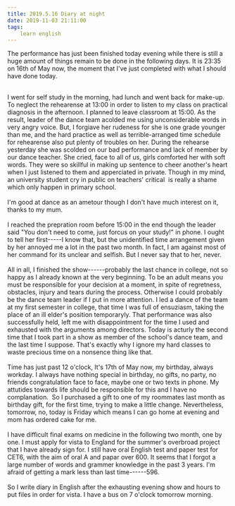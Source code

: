 ```yaml
---
title: 2019.5.16 Diary at night
date: 2019-11-03 21:11:00
tags:
    learn english
---
```

The performance has just been finished today evening while there is still a huge amount of things remain to be done in the following days. It is 23:35 on 16th of May now, the moment that I&apos;ve just completed with what I should have done today.<div><br></div><div>I went for self study in the morning, had lunch and went back for make-up. To neglect the rehearense at 13:00 in order to listen to my class on practical diagnosis in the afternoon. I planned to leave classroom at 15:00. As the result, leader of the dance team acolded me using unconsiderable words in very angry voice. But, I forgiave her rudeness for she is one grade younger than me, and the hard practice as well as terrible-arranged time schedule for rehearense also put plenty of troubles on her. During the rehearse yesterday she was scolded on our bad performance and lack of member by our dance teacher. She cried, face to all of us, girls comforted her with soft words. They were so skillful in making up sentence to cheer another&apos;s heart when I just listened to them and apperciated in private. Though in my mind, an university student cry in public on teachers&apos; critical &#xA0;is really a shame which only happen in primary school.</div><div><br></div><div>I&apos;m good at dance as an ametour though I don&apos;t have much interest on it, thanks to my mum.</div><div><br></div><div>I reached the prepration room before 15:00 in the end though the leader said &quot;You don&apos;t need to come, just forcus on your study!&quot; in phone. I ought to tell her first-----I know that, but the unidentified time arrangement given by her annoyed me a lot in the past two month. In fact, I am against most of her command for its unclear and selfish. But I never say that to her, never.</div><div><br></div><div>All in all, I finished the show------probably the last chance in college, not so happy as I already known at the very beginning. To be an adult means you must be responsible for your decision at a moment, in spite of regretness, obstacles, injury and tears during the process. Otherwise I could probably be the dance team leader if I put in more attention. I led a dance of the team at my first semester in college, that time I was full of ensuziasm, taking the place of an ill elder&apos;s position temporaryly. That performance was also successfully held, left me with disappointment for the time I used and exhausted with the arguments among directors. Today is acturly the second time that I took part in a show as member of the school&apos;s dance team, and the last time I suppose. That&apos;s exactly why I ignore my hard classes to waste precious time on a nonsence thing like that.</div><div><br></div><div>Time has just past 12 o&apos;clock, It&apos;s 17th of May now, my birthday, always workday. I always have nothing special in birthday, no gifts, no party, no friends congratulation face to face, maybe one or two texts in phone. My attutides towards life should be responsible for this and I have no complanation. &#xA0;So I purchased a gift to one of my roommates last month as birthday gift, for the first time, trying to make a little change. Nevertheless, tomorrow, no, today is Friday which means I can go home at evening and mom has ordered cake for me.&#xA0;</div><div><br></div><div>I have difficult final exams on medicine in the following two month, one by one. I must apply for vista to England for the summer&apos;s overbroad project that I have already sign for. I still have oral English test and paper test for CET6, with the aim of oral A and papar over 600. It seems that I forgot a large number of words and grammer knowledge in the past 3 years. I&apos;m afraid of getting a mark less than last time------596.</div><div><br></div><div>So I write diary in English after the exhausting evening show and hours to put files in order for vista. I have a bus on 7 o&apos;clock tomorrow morning.&#xA0;</div>